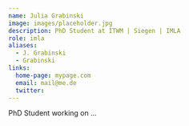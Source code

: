 ```yaml
---
name: Julia Grabinski
image: images/placeholder.jpg
description: PhD Student at ITWM | Siegen | IMLA
role: imla
aliases:
  - J. Grabinski
  - Grabinski
links:
  home-page: mypage.com
  email: mail@me.de
  twitter: 
---
```


PhD Student working on ...
